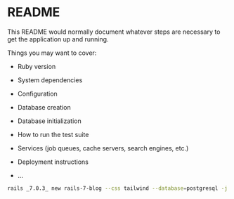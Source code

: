 # README

This README would normally document whatever steps are necessary to get the
application up and running.

Things you may want to cover:

* Ruby version

* System dependencies

* Configuration

* Database creation

* Database initialization

* How to run the test suite

* Services (job queues, cache servers, search engines, etc.)

* Deployment instructions

* ...
```sh
rails _7.0.3_ new rails-7-blog --css tailwind --database=postgresql -j esbuild --skip-spring -T
```

